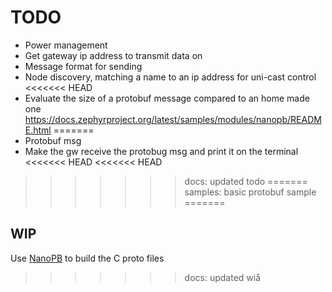 # TODO

- Power management
- Get gateway ip address to transmit data on
- Message format for sending
- Node discovery, matching a name to an ip address for uni-cast control
<<<<<<< HEAD
- Evaluate the size of a protobuf message compared to an home made one https://docs.zephyrproject.org/latest/samples/modules/nanopb/README.html
=======
- Protobuf msg
- Make the gw receive the protobug msg and print it on the terminal
<<<<<<< HEAD
<<<<<<< HEAD

>>>>>>> docs: updated todo
=======
>>>>>>> samples: basic protobuf sample
=======


## WIP

Use [NanoPB](https://github.com/nanopb/nanopb) to build the C proto files
>>>>>>> docs: updated wiå
